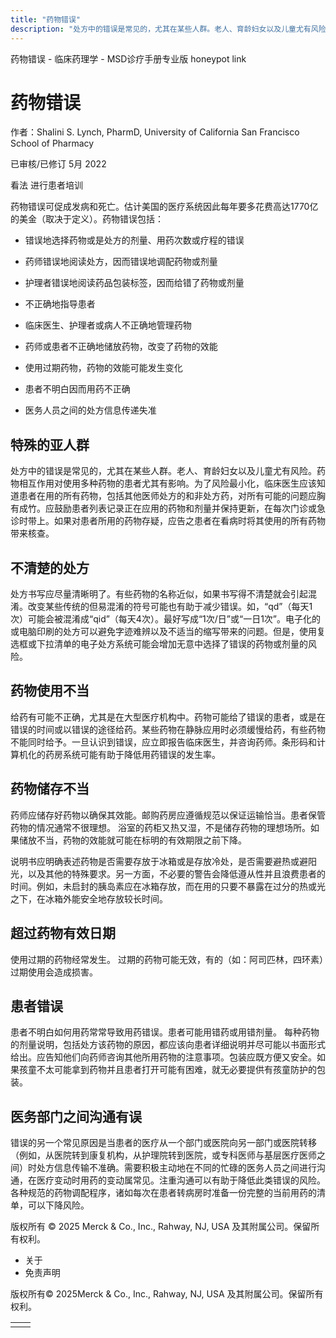 ```yaml
---
title: "药物错误"
description: "处方中的错误是常见的，尤其在某些人群。老人、育龄妇女以及儿童尤有风险。药物相互作用对使用多种药物的患者尤其有影响。为了风险最小化，临床医生应该知道患者在用的所有药物，包括其他医师处方的和非处方药，对所有可能的问题应胸有成竹。应鼓励患者列表记录正在应用的药物和剂量并保持更新，在每次门诊或急诊时带上。如果对患者所用的药物存疑，应告之患者在看病时将其使用的所有药物带来核查。"
---
```


﻿药物错误 \- 临床药理学 \- MSD诊疗手册专业版 honeypot link

# 药物错误

作者：Shalini S. Lynch, PharmD, University of California San Francisco School of Pharmacy

已审核/已修订 5月 2022

看法 进行患者培训

药物错误可促成发病和死亡。估计美国的医疗系统因此每年要多花费高达1770亿的美金（取决于定义）。药物错误包括：

- 错误地选择药物或是处方的剂量、用药次数或疗程的错误

- 药师错误地阅读处方，因而错误地调配药物或剂量

- 护理者错误地阅读药品包装标签，因而给错了药物或剂量

- 不正确地指导患者

- 临床医生、护理者或病人不正确地管理药物

- 药师或患者不正确地储放药物，改变了药物的效能

- 使用过期药物，药物的效能可能发生变化

- 患者不明白因而用药不正确

- 医务人员之间的处方信息传递失准


## 特殊的亚人群

处方中的错误是常见的，尤其在某些人群。老人、育龄妇女以及儿童尤有风险。药物相互作用对使用多种药物的患者尤其有影响。为了风险最小化，临床医生应该知道患者在用的所有药物，包括其他医师处方的和非处方药，对所有可能的问题应胸有成竹。应鼓励患者列表记录正在应用的药物和剂量并保持更新，在每次门诊或急诊时带上。如果对患者所用的药物存疑，应告之患者在看病时将其使用的所有药物带来核查。

## 不清楚的处方

处方书写应尽量清晰明了。有些药物的名称近似，如果书写得不清楚就会引起混淆。改变某些传统的但易混淆的符号可能也有助于减少错误。如，“qd”（每天1次）可能会被混淆成“qid”（每天4次）。最好写成“1次/日”或“一日1次”。电子化的或电脑印刷的处方可以避免字迹难辨以及不适当的缩写带来的问题。但是，使用复选框或下拉清单的电子处方系统可能会增加无意中选择了错误的药物或剂量的风险。

## 药物使用不当

给药有可能不正确，尤其是在大型医疗机构中。药物可能给了错误的患者，或是在错误的时间或以错误的途径给药。某些药物在静脉应用时必须缓慢给药，有些药物不能同时给予。一旦认识到错误，应立即报告临床医生，并咨询药师。条形码和计算机化的药房系统可能有助于降低用药错误的发生率。

## 药物储存不当

药师应储存好药物以确保其效能。邮购药房应遵循规范以保证运输恰当。患者保管药物的情况通常不很理想。 浴室的药柜又热又湿，不是储存药物的理想场所。如果储放不当，药物的效能就可能在标明的有效期限之前下降。

说明书应明确表述药物是否需要存放于冰箱或是存放冷处，是否需要避热或避阳光，以及其他的特殊要求。另一方面，不必要的警告会降低遵从性并且浪费患者的时间。例如，未启封的胰岛素应在冰箱存放，而在用的只要不暴露在过分的热或光之下，在冰箱外能安全地存放较长时间。

## 超过药物有效日期

使用过期的药物经常发生。 过期的药物可能无效，有的（如：阿司匹林，四环素）过期使用会造成损害。

## 患者错误

患者不明白如何用药常常导致用药错误。患者可能用错药或用错剂量。 每种药物的剂量说明，包括处方该药物的原因，都应该向患者详细说明并尽可能以书面形式给出。应告知他们向药师咨询其他所用药物的注意事项。包装应既方便又安全。如果孩童不太可能拿到药物并且患者打开可能有困难，就无必要提供有孩童防护的包装。

## 医务部门之间沟通有误

错误的另一个常见原因是当患者的医疗从一个部门或医院向另一部门或医院转移（例如，从医院转到康复机构，从护理院转到医院，或专科医师与基层医疗医师之间）时处方信息传输不准确。需要积极主动地在不同的忙碌的医务人员之间进行沟通，在医疗变动时用药的变动属常见。注重沟通可以有助于降低此类错误的风险。各种规范的药物调配程序，诸如每次在患者转病房时准备一份完整的当前用药的清单，可以下降风险。



版权所有 © 2025
Merck & Co., Inc., Rahway, NJ, USA 及其附属公司。保留所有权利。

- 关于
- 免责声明

版权所有© 2025Merck & Co., Inc., Rahway, NJ, USA 及其附属公司。保留所有权利。

|     |     |
| --- | --- |
|  |  |